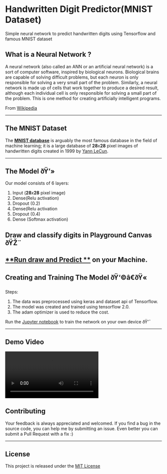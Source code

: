 ﻿# Handwritten Digit Predictor(MNIST Dataset)
Simple neural network to predict handwritten digits using Tensorflow and famous MNIST dataset


## What is a Neural Network ? 

A neural network (also called an ANN or an artificial neural network) is a sort of computer software, inspired by biological neurons. Biological brains are capable of solving difficult problems, but each neuron is only responsible for solving a very small part of the problem. Similarly, a neural network is made up of cells that work together to produce a desired result, although each individual cell is only responsible for solving a small part of the problem. This is one method for creating artificially intelligent programs.

From [Wikipedia](https://simple.wikipedia.org/wiki/Artificial_neural_network)

---

## The MNIST Dataset 

The [**MNIST database**](https://en.wikipedia.org/wiki/MNIST_database) is arguably the most famous database in the field of machine learning; it is a large database of **28**x**28** pixel images of handwritten digits created in 1999 by [Yann LeCun](http://yann.lecun.com/).

---

## The Model ðŸ’»

Our model consists of 6 layers:

1. Input (**28**x**28** pixel image)
2. Dense(Relu activation)
3. Dropout (0.2)
4. Dense(Relu activation
5. Dropout (0.4)
6. Dense (Softmax activation)



## Draw and classify digits in Playground Canvas ðŸŽ¨

[**Run draw and Predict **](https://github.com/sandeep021/Handwritten-digit-predictor-using-MNIST-data-set) on your Machine.
---

## Creating and Training The Model ðŸ‘©â€ðŸ«
Steps:

1. The data was preprocessed using keras and dataset api of Tensorflow. 
2. The model was created and trained using tensorflow 2.0.
3. The adam optimizer is used to reduce the cost.

Run the [Jupyter notebook](https://github.com/sandeep021/Handwritten-digit-predictor-using-MNIST-data-set/blob/master/Model_predictor.ipynb) to train the network on your own device ðŸ’¯

---

## Demo Video 
![demo](demo.mp4)

## Contributing
Your feedback is always appreciated and welcomed. If you find a bug in the source code, you can help me by submitting an issue. Even better you can submit a Pull Request with a fix :)

---

## License

This project is released under the [MIT License](LICENSE)
